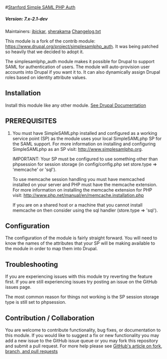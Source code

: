 #[Stanford Simple SAML PHP Auth](https://github.com/SU-SWS/stanford_ssp)
##### Version: 7.x-2.1-dev

Maintainers: [jbickar](https://github.com/jbickar), [sherakama](https://github.com/sherakama)
[Changelog.txt](CHANGELOG.txt)

This module is a fork of the contrib module: https://www.drupal.org/project/simplesamlphp_auth. It was being patched so heavily that we decided to adopt it.

The simplesamlphp_auth module makes it possible for Drupal to support SAML for authentication of users. The module will auto-provision user accounts into Drupal if you want it to. It can also dynamically assign Drupal roles based on identity attribute values.

Installation
---

Install this module like any other module. [See Drupal Documentation](https://drupal.org/documentation/install/modules-themes/modules-7)

PREREQUISITES
---

1) You must have SimpleSAMLphp installed and configured as a working service
   point (SP) as the module uses your local SimpleSAMLphp SP for the SAML
   support. For more information on installing and configuring SimpleSAMLphp as
   an SP visit: http://www.simplesamlphp.org.

   IMPORTANT: Your SP must be configured to use something other than phpsession
   for session storage (in config/config.php set store.type => 'memcache'
   or 'sql').

   To use memcache session handling you must have memcached installed on your
   server and PHP must have the memcache extension. For more information on
   installing the memcache extension for PHP visit:
   http://www.php.net/manual/en/memcache.installation.php

   If you are on a shared host or a machine that you cannot install memcache on
   then consider using the sql handler (store.type => 'sql').

Configuration
---

The configuration of the module is fairly straight forward. You will need to know the names of the attributes that your SP will be making available to the module in order to map them into Drupal.

Troubleshooting
---

If you are experiencing issues with this module try reverting the feature first. If you are still experiencing issues try posting an issue on the GitHub issues page.

The most common reason for things not working is the SP session storage type is still set to phpsession.

Contribution / Collaboration
---

You are welcome to contribute functionality, bug fixes, or documentation to this module. If you would like to suggest a fix or new functionality you may add a new issue to the GitHub issue queue or you may fork this repository and submit a pull request. For more help please see [GitHub's article on fork, branch, and pull requests](https://help.github.com/articles/using-pull-requests)
